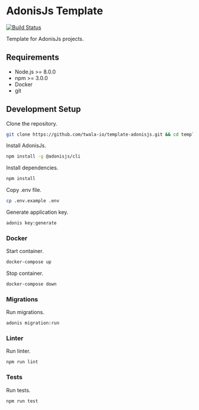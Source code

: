 # AdonisJs Template

[![Build Status](https://travis-ci.org/twala-io/template-adonisjs.svg?branch=master)](https://travis-ci.org/twala-io/template-adonisjs)

Template for AdonisJs projects.

## Requirements

- Node.js >= 8.0.0
- npm >= 3.0.0
- Docker
- git

## Development Setup

Clone the repository.

```bash
git clone https://github.com/twala-io/template-adonisjs.git && cd template-adonisjs
```

Install AdonisJs.

```bash
npm install -g @adonisjs/cli
```

Install dependencies.

```bash
npm install
```

Copy .env file.

```bash
cp .env.example .env
```

Generate application key.

```bash
adonis key:generate
```

### Docker

Start container.

```bash
docker-compose up
```

Stop container.

```bash
docker-compose down
```

### Migrations

Run migrations.

```bash
adonis migration:run
```

### Linter

Run linter.

```bash
npm run lint
```

### Tests

Run tests.

```bash
npm run test
```
